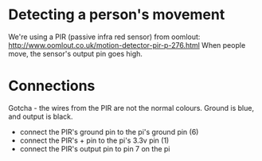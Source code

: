 # Detecting a person's movement

We're using a PIR (passive infra red sensor) from oomlout: http://www.oomlout.co.uk/motion-detector-pir-p-276.html
When people move, the sensor's output pin goes high.

# Connections

Gotcha - the wires from the PIR are not the normal colours. Ground is blue, and output is black.

* connect the PIR's ground pin to the pi's ground pin (6)
* connect the PIR's + pin to the pi's 3.3v pin (1)
* connect the PIR's output pin to pin 7 on the pi
